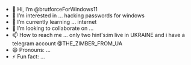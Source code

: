 - 👋 Hi, I’m @brutforceForWindows11
- 👀 I’m interested in ... hacking passwords for windows
- 🌱 I’m currently learning ... internet
- 💞️ I’m looking to collaborate on ...
- 📫 How to reach me ... only two hint's:im live in UKRAINE and i have a telegram account @THE_ZIMBER_FROM_UA
- 😄 Pronouns: ...
- ⚡ Fun fact: ...

<!---
brutforceForWindows11/brutforceForWindows11 is a ✨ special ✨ repository because its `README.md` (this file) appears on your GitHub profile.
You can click the Preview link to take a look at your changes.
--->
